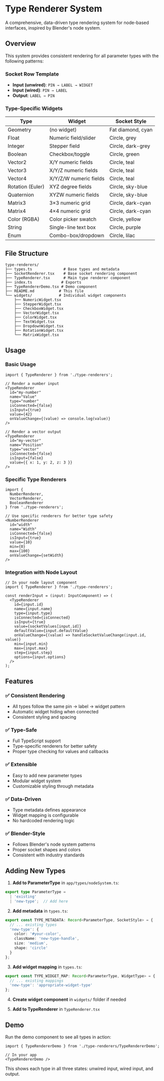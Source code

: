 # Type Renderer System

A comprehensive, data-driven type rendering system for node-based interfaces, inspired by Blender's node system.

## Overview

This system provides consistent rendering for all parameter types with the following patterns:

### Socket Row Template
- **Input (unwired)**: `PIN → LABEL → WIDGET`
- **Input (wired)**: `PIN → LABEL`
- **Output**: `LABEL → PIN`

### Type-Specific Widgets

| Type | Widget | Socket Style |
|------|--------|--------------|
| Geometry | (no widget) | Fat diamond, cyan |
| Float | Numeric field/slider | Circle, grey |
| Integer | Stepper field | Circle, dark-grey |
| Boolean | Checkbox/toggle | Circle, green |
| Vector2 | X/Y numeric fields | Circle, teal |
| Vector3 | X/Y/Z numeric fields | Circle, teal |
| Vector4 | X/Y/Z/W numeric fields | Circle, teal |
| Rotation (Euler) | XYZ degree fields | Circle, sky-blue |
| Quaternion | XYZW numeric fields | Circle, sky-blue |
| Matrix3 | 3×3 numeric grid | Circle, dark-cyan |
| Matrix4 | 4×4 numeric grid | Circle, dark-cyan |
| Color (RGBA) | Color picker swatch | Circle, yellow |
| String | Single-line text box | Circle, purple |
| Enum | Combo-box/dropdown | Circle, lilac |

## File Structure

```
type-renderers/
├── types.ts              # Base types and metadata
├── SocketRenderer.tsx    # Base socket rendering component
├── TypeRenderer.tsx      # Main type renderer component
├── index.ts             # Exports
├── TypeRendererDemo.tsx # Demo component
├── README.md           # This file
└── widgets/            # Individual widget components
    ├── NumericWidget.tsx
    ├── StepperWidget.tsx
    ├── CheckboxWidget.tsx
    ├── VectorWidget.tsx
    ├── ColorWidget.tsx
    ├── TextWidget.tsx
    ├── DropdownWidget.tsx
    ├── RotationWidget.tsx
    └── MatrixWidget.tsx
```

## Usage

### Basic Usage

```tsx
import { TypeRenderer } from './type-renderers';

// Render a number input
<TypeRenderer
  id="my-number"
  name="Value"
  type="number"
  isConnected={false}
  isInput={true}
  value={42}
  onValueChange={(value) => console.log(value)}
/>

// Render a vector output
<TypeRenderer
  id="my-vector"
  name="Position"
  type="vector"
  isConnected={false}
  isInput={false}
  value={{ x: 1, y: 2, z: 3 }}
/>
```

### Specific Type Renderers

```tsx
import { 
  NumberRenderer, 
  VectorRenderer, 
  BooleanRenderer 
} from './type-renderers';

// Use specific renderers for better type safety
<NumberRenderer
  id="width"
  name="Width"
  isConnected={false}
  isInput={true}
  value={10}
  min={0}
  max={100}
  onValueChange={setWidth}
/>
```

### Integration with Node Layout

```tsx
// In your node layout component
import { TypeRenderer } from './type-renderers';

const renderInput = (input: InputComponent) => (
  <TypeRenderer
    id={input.id}
    name={input.name}
    type={input.type}
    isConnected={isConnected}
    isInput={true}
    value={socketValues[input.id]}
    defaultValue={input.defaultValue}
    onValueChange={(value) => handleSocketValueChange(input.id, value)}
    min={input.min}
    max={input.max}
    step={input.step}
    options={input.options}
  />
);
```

## Features

### ✅ Consistent Rendering
- All types follow the same pin → label → widget pattern
- Automatic widget hiding when connected
- Consistent styling and spacing

### ✅ Type-Safe
- Full TypeScript support
- Type-specific renderers for better safety
- Proper type checking for values and callbacks

### ✅ Extensible
- Easy to add new parameter types
- Modular widget system
- Customizable styling through metadata

### ✅ Data-Driven
- Type metadata defines appearance
- Widget mapping is configurable
- No hardcoded rendering logic

### ✅ Blender-Style
- Follows Blender's node system patterns
- Proper socket shapes and colors
- Consistent with industry standards

## Adding New Types

1. **Add to ParameterType** in `app/types/nodeSystem.ts`:
```typescript
export type ParameterType = 
  | 'existing' 
  | 'new-type';  // Add here
```

2. **Add metadata** in `types.ts`:
```typescript
export const TYPE_METADATA: Record<ParameterType, SocketStyle> = {
  // ... existing types
  'new-type': {
    color: '#your-color',
    className: 'new-type-handle',
    size: 'medium',
    shape: 'circle'
  }
};
```

3. **Add widget mapping** in `types.ts`:
```typescript
export const TYPE_WIDGET_MAP: Record<ParameterType, WidgetType> = {
  // ... existing mappings
  'new-type': 'appropriate-widget-type'
};
```

4. **Create widget component** in `widgets/` folder if needed

5. **Add to TypeRenderer** in `TypeRenderer.tsx`

## Demo

Run the demo component to see all types in action:

```tsx
import { TypeRendererDemo } from './type-renderers/TypeRendererDemo';

// In your app
<TypeRendererDemo />
```

This shows each type in all three states: unwired input, wired input, and output. 